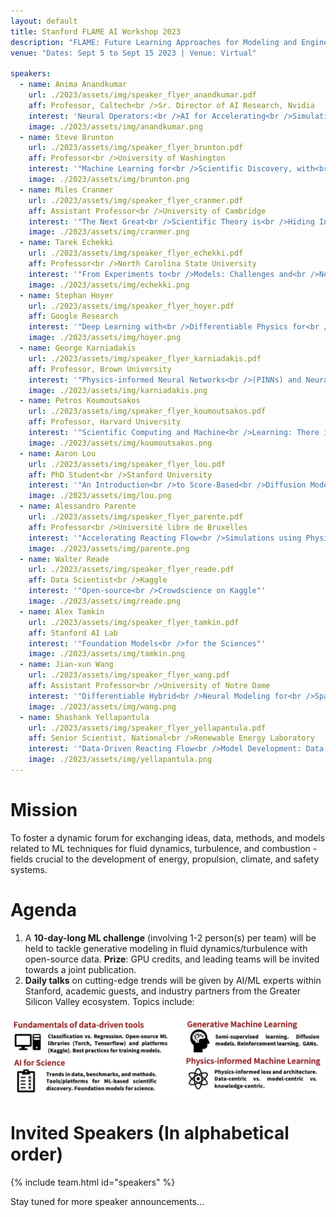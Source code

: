 ```yaml
---
layout: default
title: Stanford FLAME AI Workshop 2023
description: "FLAME: Future Learning Approaches for Modeling and Engineering"
venue: "Dates: Sept 5 to Sept 15 2023 | Venue: Virtual"

speakers:
  - name: Anima Anandkumar
    url: ./2023/assets/img/speaker_flyer_anandkumar.pdf
    aff: Professor, Caltech<br />Sr. Director of AI Research, Nvidia
    interest: 'Neural Operators:<br />AI for Accelerating<br />Simulation and Design'
    image: ./2023/assets/img/anandkumar.png
  - name: Steve Brunton
    url: ./2023/assets/img/speaker_flyer_brunton.pdf
    aff: Professor<br />University of Washington
    interest: '"Machine Learning for<br />Scientific Discovery, with<br />Applications in Fluid Mechanics"'
    image: ./2023/assets/img/brunton.png
  - name: Miles Cranmer
    url: ./2023/assets/img/speaker_flyer_cranmer.pdf
    aff: Assistant Professor<br />University of Cambridge
    interest: '"The Next Great<br />Scientific Theory is<br />Hiding Inside Your<br />Neural Network"'
    image: ./2023/assets/img/cranmer.png
  - name: Tarek Echekki
    url: ./2023/assets/img/speaker_flyer_echekki.pdf
    aff: Professor<br />North Carolina State University
    interest: '"From Experiments to<br />Models: Challenges and<br />New Opportunities for<br />Turbulent Combustion"'
    image: ./2023/assets/img/echekki.png
  - name: Stephan Hoyer
    url: ./2023/assets/img/speaker_flyer_hoyer.pdf
    aff: Google Research
    interest: '"Deep Learning with<br />Differentiable Physics for<br />Fluid Dynamics and<br />Weather Forecasting"'
    image: ./2023/assets/img/hoyer.png
  - name: George Karniadakis
    url: ./2023/assets/img/speaker_flyer_karniadakis.pdf
    aff: Professor, Brown University
    interest: '"Physics-informed Neural Networks<br />(PINNs) and Neural Operators<br />for Fluid Mechanics<br />and Reactive Transport"'
    image: ./2023/assets/img/karniadakis.png
  - name: Petros Koumoutsakos
    url: ./2023/assets/img/speaker_flyer_koumoutsakos.pdf
    aff: Professor, Harvard University
    interest: '"Scientific Computing and Machine<br />Learning: There is Plenty of<br />Room in the Middle"'
    image: ./2023/assets/img/koumoutsakos.png
  - name: Aaron Lou
    url: ./2023/assets/img/speaker_flyer_lou.pdf
    aff: PhD Student<br />Stanford University
    interest: '"An Introduction<br />to Score-Based<br />Diffusion Models"'
    image: ./2023/assets/img/lou.png
  - name: Alessandro Parente
    url: ./2023/assets/img/speaker_flyer_parente.pdf
    aff: Professor<br />Université libre de Bruxelles
    interest: '"Accelerating Reacting Flow<br />Simulations using Physics-aware<br />Data-driven Approaches"'
    image: ./2023/assets/img/parente.png
  - name: Walter Reade
    url: ./2023/assets/img/speaker_flyer_reade.pdf
    aff: Data Scientist<br />Kaggle
    interest: '"Open-source<br />Crowdscience on Kaggle"'
    image: ./2023/assets/img/reade.png
  - name: Alex Tamkin
    url: ./2023/assets/img/speaker_flyer_tamkin.pdf
    aff: Stanford AI Lab
    interest: '"Foundation Models<br />for the Sciences"'
    image: ./2023/assets/img/tamkin.png
  - name: Jian-xun Wang
    url: ./2023/assets/img/speaker_flyer_wang.pdf
    aff: Assistant Professor<br />University of Notre Dame
    interest: '"Differentiable Hybrid<br />Neural Modeling for<br />Spatiotemporal Physics"'
    image: ./2023/assets/img/wang.png
  - name: Shashank Yellapantula
    url: ./2023/assets/img/speaker_flyer_yellapantula.pdf
    aff: Senior Scientist, National<br />Renewable Energy Laboratory
    interest: '"Data-Driven Reacting Flow<br />Model Development: Data Sampling,<br />Non-Linear Models and<br />Uncertainty Quantification"'
    image: ./2023/assets/img/yellapantula.png
---
```

<!-- # Apply now
We invite Computational, Fluid Dynamics, Combustion, or AI/ML researchers worldwide  to join us at this virtual/hybrid workshop by [signing up here!](https://www.eventbrite.com/e/stanford-flame-ai-workshop-2023-tickets-593756701277) -->

# Mission
To foster a dynamic forum for exchanging ideas, data, methods, and models related to ML techniques for fluid dynamics, turbulence, and combustion - fields crucial to the development of energy, propulsion, climate, and safety systems.

# Agenda
1. A **10-day-long ML challenge** (involving 1-2 person(s) per team) will be held to tackle generative modeling in fluid dynamics/turbulence with open-source data. **Prize**: GPU credits, and leading teams will be invited towards a joint publication.
2. **Daily talks** on cutting-edge trends will be given by AI/ML experts within Stanford, academic guests,
and industry partners from the Greater Silicon Valley ecosystem. Topics include:

![topics](./assets/img/topics.png)

# Invited Speakers (In alphabetical order)

{% include team.html id="speakers" %}


Stay tuned for more speaker announcements...

